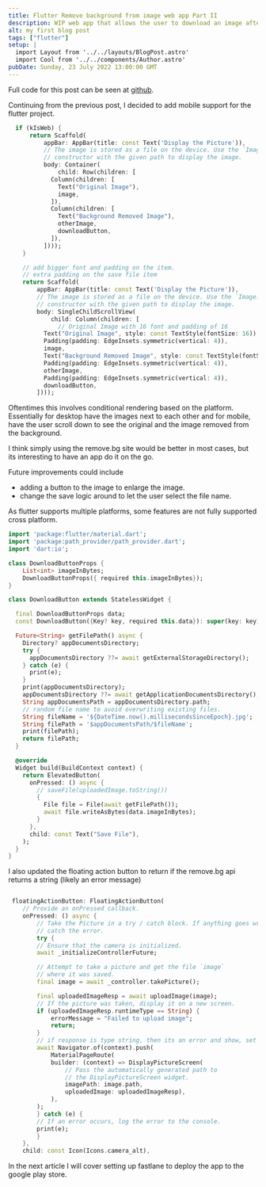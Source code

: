 ```yaml
---
title: Flutter Remove background from image web app Part II
description: WIP web app that allows the user to download an image after the remove.bg api has been applied.
alt: my first blog post
tags: ["flutter"]
setup: |
  import Layout from '../../layouts/BlogPost.astro'
  import Cool from '../../components/Author.astro'  
pubDate: Sunday, 23 July 2022 13:00:00 GMT
---
```



Full code for this post can be seen at [github](https://github.com/FriendlyUser/remove_bg_flutter_app/tree/483074e626afb9118213a5942bcfac1e3cbb6493).

Continuing from the previous post, I decided to add mobile support for the flutter project.

```dart
  if (kIsWeb) {
      return Scaffold(
          appBar: AppBar(title: const Text('Display the Picture')),
          // The image is stored as a file on the device. Use the `Image.file`
          // constructor with the given path to display the image.
          body: Container(
              child: Row(children: [
            Column(children: [
              Text("Original Image"),
              image,
            ]),
            Column(children: [
              Text("Background Removed Image"),
              otherImage,
              downloadButton,
            ]),
          ])));
    }

    // add bigger font and padding on the item.
    // extra padding on the save file item
    return Scaffold(
        appBar: AppBar(title: const Text('Display the Picture')),
        // The image is stored as a file on the device. Use the `Image.file`
        // constructor with the given path to display the image.
        body: SingleChildScrollView(
            child: Column(children: [
              // Original Image with 16 font and padding of 16
          Text("Original Image", style: const TextStyle(fontSize: 16)),
          Padding(padding: EdgeInsets.symmetric(vertical: 4)),
          image,
          Text("Background Removed Image", style: const TextStyle(fontSize: 16)),
          Padding(padding: EdgeInsets.symmetric(vertical: 4)),
          otherImage,
          Padding(padding: EdgeInsets.symmetric(vertical: 4)),
          downloadButton,
        ])));
```

Oftentimes this involves conditional rendering based on the platform. Essentially for desktop have the images next to each other and for mobile, have the user scroll down to see the original and the image removed from the background.

I think simply using the remove.bg site would be better in most cases, but its interesting to have an app do it on the go.

Future improvements could include

- adding a button to the image to enlarge the image.
- change the save logic around to let the user select the file name.

As flutter supports multiple platforms, some features are not fully supported cross platform.

```dart
import 'package:flutter/material.dart';
import 'package:path_provider/path_provider.dart';
import 'dart:io';

class DownloadButtonProps {
    List<int> imageInBytes;
    DownloadButtonProps({ required this.imageInBytes});
}

class DownloadButton extends StatelessWidget {

  final DownloadButtonProps data;
  const DownloadButton({Key? key, required this.data}): super(key: key);

  Future<String> getFilePath() async {
    Directory? appDocumentsDirectory; 
    try {
      appDocumentsDirectory ??= await getExternalStorageDirectory();
    } catch (e) {
      print(e);
    }
    print(appDocumentsDirectory);
    appDocumentsDirectory ??= await getApplicationDocumentsDirectory();
    String appDocumentsPath = appDocumentsDirectory.path;
    // random file name to avoid overwriting existing files.
    String fileName = '${DateTime.now().millisecondsSinceEpoch}.jpg';
    String filePath = '$appDocumentsPath/$fileName';
    print(filePath);
    return filePath;
  }

  @override
  Widget build(BuildContext context) {
    return ElevatedButton(
      onPressed: () async {
        // saveFile(uploadedImage.toString())
        {
          File file = File(await getFilePath());
          await file.writeAsBytes(data.imageInBytes);
        }
      },
      child: const Text("Save File"),
    );
  }
}
```

I also updated the floating action button to return if the remove.bg api returns a string (likely an error message)


```dart

 floatingActionButton: FloatingActionButton(
    // Provide an onPressed callback.
    onPressed: () async {
        // Take the Picture in a try / catch block. If anything goes wrong,
        // catch the error.
        try {
        // Ensure that the camera is initialized.
        await _initializeControllerFuture;

        // Attempt to take a picture and get the file `image`
        // where it was saved.
        final image = await _controller.takePicture();

        final uploadedImageResp = await uploadImage(image);
        // If the picture was taken, display it on a new screen.
        if (uploadedImageResp.runtimeType == String) {
            errorMessage = "Failed to upload image";
            return;
        }
        // if response is type string, then its an error and show, set message
        await Navigator.of(context).push(
            MaterialPageRoute(
            builder: (context) => DisplayPictureScreen(
                // Pass the automatically generated path to
                // the DisplayPictureScreen widget.
                imagePath: image.path,
                uploadedImage: uploadedImageResp),
            ),
        );
        } catch (e) {
        // If an error occurs, log the error to the console.
        print(e);
        }
    },
    child: const Icon(Icons.camera_alt),
```

In the next article I will cover setting up fastlane to deploy the app to the google play store.

